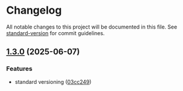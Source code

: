 # Changelog

All notable changes to this project will be documented in this file. See [standard-version](https://github.com/conventional-changelog/standard-version) for commit guidelines.

## [1.3.0](https://github.com/msi404/kudo-app/compare/v1.2.0...v1.3.0) (2025-06-07)


### Features

* standard versioning ([03cc249](https://github.com/msi404/kudo-app/commit/03cc24963a1113a9ef24a0b72fdb1fb32a5cd72d))
